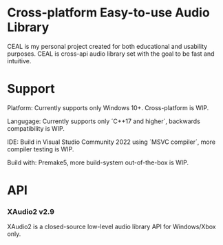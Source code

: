 # Cross-platform Easy-to-use Audio Library
CEAL is my personal project created for both educational and usability purposes.
CEAL is cross-api audio library set with the goal to be fast and intuitive.

# Support
Platform: Currently supports only Windows 10+. Cross-platform is WIP.

Langugage: Currently supports only ´C++17 and higher´, backwards compatibility is WIP.

IDE: Build in Visual Studio Community 2022 using ´MSVC compiler´, more compiler testing is WIP.

Build with: Premake5, more build-system out-of-the-box is WIP.

# API
### XAudio2 v2.9
XAudio2 is a closed-source low-level audio library API for Windows/Xbox only.


